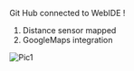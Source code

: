 Git Hub connected to WebIDE !
1. Distance sensor mapped  
2. GoogleMaps integration

![Pic1](https://github.com/davidvela/testWEBIDE_github/blob/master/img/img1.jpg)
